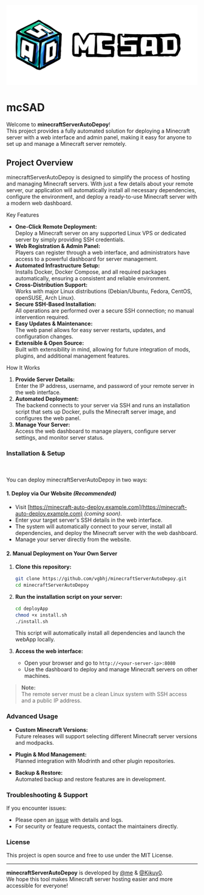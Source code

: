![inqSerdiagram](https://github.com/vgbhj/minecraftServerAutoDepoy/blob/main/other/banner.png?raw=true)

# mcSAD

Welcome to **minecraftServerAutoDepoy**!  
This project provides a fully automated solution for deploying a Minecraft server with a web interface and admin panel, making it easy for anyone to set up and manage a Minecraft server remotely.

## Project Overview

minecraftServerAutoDepoy is designed to simplify the process of hosting and managing Minecraft servers. With just a few details about your remote server, our application will automatically install all necessary dependencies, configure the environment, and deploy a ready-to-use Minecraft server with a modern web dashboard.

Key Features

- **One-Click Remote Deployment:**  
  Deploy a Minecraft server on any supported Linux VPS or dedicated server by simply providing SSH credentials.
- **Web Registration & Admin Panel:**  
  Players can register through a web interface, and administrators have access to a powerful dashboard for server management.
- **Automated Infrastructure Setup:**  
  Installs Docker, Docker Compose, and all required packages automatically, ensuring a consistent and reliable environment.
- **Cross-Distribution Support:**  
  Works with major Linux distributions (Debian/Ubuntu, Fedora, CentOS, openSUSE, Arch Linux).
- **Secure SSH-Based Installation:**  
  All operations are performed over a secure SSH connection; no manual intervention required.
- **Easy Updates & Maintenance:**  
  The web panel allows for easy server restarts, updates, and configuration changes.
- **Extensible & Open Source:**  
  Built with extensibility in mind, allowing for future integration of mods, plugins, and additional management features.

 How It Works

1. **Provide Server Details:**  
   Enter the IP address, username, and password of your remote server in the web interface.
2. **Automated Deployment:**  
   The backend connects to your server via SSH and runs an installation script that sets up Docker, pulls the Minecraft server image, and configures the web panel.
3. **Manage Your Server:**  
   Access the web dashboard to manage players, configure server settings, and monitor server status.

### Installation & Setup
<br><br>
You can deploy minecraftServerAutoDepoy in two ways:

#### 1. Deploy via Our Website *(Recommended)*

- Visit [https://minecraft-auto-deploy.example.com](https://minecraft-auto-deploy.example.com) *(coming soon)*.
- Enter your target server's SSH details in the web interface.
- The system will automatically connect to your server, install all dependencies, and deploy the Minecraft server with the web dashboard.
- Manage your server directly from the website.

#### 2. Manual Deployment on Your Own Server

1. **Clone this repository:**
   ```sh
   git clone https://github.com/vgbhj/minecraftServerAutoDepoy.git
   cd minecraftServerAutoDepoy
   ```

2. **Run the installation script on your server:**
   ```sh
   cd deployApp
   chmod +x install.sh
   ./install.sh
   ```

   This script will automatically install all dependencies and launch the webApp locally.

3. **Access the web interface:**
   - Open your browser and go to `http://<your-server-ip>:8080`
   - Use the dashboard to deploy and manage Minecraft servers on other machines.

> **Note:**  
> The remote server must be a clean Linux system with SSH access and a public IP address.

### Advanced Usage

- **Custom Minecraft Versions:**  
  Future releases will support selecting different Minecraft server versions and modpacks.

- **Plugin & Mod Management:**  
  Planned integration with Modrinth and other plugin repositories.

- **Backup & Restore:**  
  Automated backup and restore features are in development.

### Troubleshooting & Support

If you encounter issues:

- Please open an [issue](https://github.com/vgbhj/minecraftServerAutoDepoy/issues) with details and logs.
- For security or feature requests, contact the maintainers directly.

### License

This project is open source and free to use under the MIT License.

---

**minecraftServerAutoDepoy** is developed by [@me](https://github.com/vgbhj) & [@Kikuy0](https://github.com/Kikuy0).  
We hope this tool makes Minecraft server hosting easier and more accessible for everyone!
